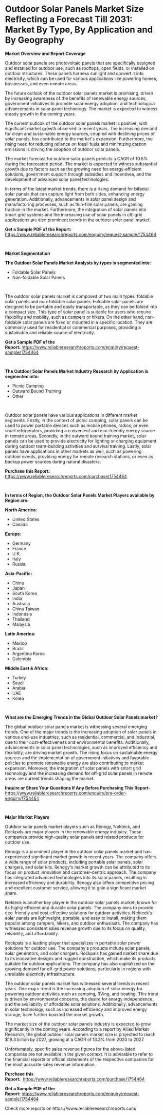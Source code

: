 <p><h1>Outdoor Solar Panels Market Size Reflecting a Forecast Till 2031: Market By Type, By Application and By Geography</h1></p><p><strong>Market Overview and Report Coverage</strong></p>
<p><p>Outdoor solar panels are photovoltaic panels that are specifically designed and installed for outdoor use, such as rooftops, open fields, or installed on outdoor structures. These panels harness sunlight and convert it into electricity, which can be used for various applications like powering homes, businesses, and even remote areas.</p><p>The future outlook of the outdoor solar panels market is promising, driven by increasing awareness of the benefits of renewable energy sources, government initiatives to promote solar energy adoption, and technological advancements in solar panel technology. The market is expected to witness steady growth in the coming years.</p><p>The current outlook of the outdoor solar panels market is positive, with significant market growth observed in recent years. The increasing demand for clean and sustainable energy sources, coupled with declining prices of solar panels, has contributed to the market's expansion. Furthermore, the rising need for reducing reliance on fossil fuels and minimizing carbon emissions is driving the adoption of outdoor solar panels.</p><p>The market forecast for outdoor solar panels predicts a CAGR of 10.8% during the forecasted period. The market is expected to witness substantial growth due to factors such as the growing need for energy-efficient solutions, government support through subsidies and incentives, and the development of advanced solar panel technologies.</p><p>In terms of the latest market trends, there is a rising demand for bifacial solar panels that can capture light from both sides, enhancing energy generation. Additionally, advancements in solar panel design and manufacturing processes, such as thin-film solar panels, are gaining traction in the market. Furthermore, the integration of solar panels into smart grid systems and the increasing use of solar panels in off-grid applications are also prominent trends in the outdoor solar panel market.</p></p>
<p><strong>Get a Sample PDF of the Report:</strong> <a href="https://www.reliableresearchreports.com/enquiry/request-sample/1754464">https://www.reliableresearchreports.com/enquiry/request-sample/1754464</a></p>
<p>&nbsp;</p>
<p><strong>Market Segmentation</strong></p>
<p><strong>The Outdoor Solar Panels Market Analysis by types is segmented into:</strong></p>
<p><ul><li>Foldable Solar Panels</li><li>Non-foldable Solar Panels</li></ul></p>
<p>&nbsp;</p>
<p><p>The outdoor solar panels market is composed of two main types: foldable solar panels and non-foldable solar panels. Foldable solar panels are designed to be portable and easily transportable, as they can be folded into a compact size. This type of solar panel is suitable for users who require flexibility and mobility, such as campers or hikers. On the other hand, non-foldable solar panels are fixed or mounted in a specific location. They are commonly used for residential or commercial purposes, providing a sustainable and reliable source of electricity.</p></p>
<p><strong>Get a Sample PDF of the Report:</strong>&nbsp;<a href="https://www.reliableresearchreports.com/enquiry/request-sample/1754464">https://www.reliableresearchreports.com/enquiry/request-sample/1754464</a></p>
<p>&nbsp;</p>
<p><strong>The Outdoor Solar Panels Market Industry Research by Application is segmented into:</strong></p>
<p><ul><li>Picnic Camping</li><li>Outward Bound Training</li><li>Other</li></ul></p>
<p>&nbsp;</p>
<p><p>Outdoor solar panels have various applications in different market segments. Firstly, in the context of picnic camping, solar panels can be used to power portable devices such as mobile phones, radios, or even small refrigerators, providing a convenient and eco-friendly energy source in remote areas. Secondly, in the outward bound training market, solar panels can be used to provide electricity for lighting or charging equipment during outdoor team-building activities and survival training. Lastly, solar panels have applications in other markets as well, such as powering outdoor events, providing energy for remote research stations, or even as backup power sources during natural disasters.</p></p>
<p><strong>Purchase this Report:</strong>&nbsp; <a href="https://www.reliableresearchreports.com/purchase/1754464">https://www.reliableresearchreports.com/purchase/1754464</a></p>
<p>&nbsp;</p>
<p><strong>In terms of Region, the Outdoor Solar Panels Market Players available by Region are:</strong></p>
<p>
    <p> <strong> North America: </strong>
        <ul>
            <li>United States</li>
            <li>Canada</li>
        </ul>
        </p> 
    <p> <strong> Europe: </strong>
        <ul>
            <li>Germany</li>
            <li>France</li>
            <li>U.K.</li>
            <li>Italy</li>
            <li>Russia</li>
        </ul>
        </p> 
    <p> <strong> Asia-Pacific: </strong>
        <ul>
            <li>China</li>
            <li>Japan</li>
            <li>South Korea</li>
            <li>India</li>
            <li>Australia</li>
            <li>China Taiwan</li>
            <li>Indonesia</li>
            <li>Thailand</li>
            <li>Malaysia</li>
        </ul>
        </p> 
    <p> <strong> Latin America: </strong>
        <ul>
            <li>Mexico</li>
            <li>Brazil</li>
            <li>Argentina Korea</li>
            <li>Colombia</li>
        </ul>
        </p> 
    <p> <strong> Middle East & Africa: </strong>
        <ul>
            <li>Turkey</li>
            <li>Saudi</li>
            <li>Arabia</li>
            <li>UAE</li>
            <li>Korea</li>
        </ul>
    </p>
    </p>
<p>&nbsp;</p>
<p><strong>What are the Emerging Trends in the Global Outdoor Solar Panels market?</strong></p>
<p><p>The global outdoor solar panels market is witnessing several emerging trends. One of the major trends is the increasing adoption of solar panels in various end-use industries, such as residential, commercial, and industrial, due to their cost-effectiveness and environmental benefits. Additionally, advancements in solar panel technologies, such as improved efficiency and flexibility, are driving market growth. The rising focus on sustainable energy sources and the implementation of government initiatives and favorable policies to promote renewable energy are also contributing to market expansion. Moreover, the integration of solar panels with smart grid technology and the increasing demand for off-grid solar panels in remote areas are current trends shaping the market.</p></p>
<p><strong>Inquire or Share Your Questions If Any Before Purchasing This Report</strong>- <a href="https://www.reliableresearchreports.com/enquiry/pre-order-enquiry/1754464">https://www.reliableresearchreports.com/enquiry/pre-order-enquiry/1754464</a></p>
<p>&nbsp;</p>
<p><strong>Major Market Players</strong></p>
<p><p>Outdoor solar panels market players such as Renogy, Nekteck, and Rockpals are major players in the renewable energy industry. These companies provide high-quality solar panels and related products for outdoor use. </p><p>Renogy is a prominent player in the outdoor solar panels market and has experienced significant market growth in recent years. The company offers a wide range of solar products, including portable solar panels, solar chargers, and solar kits. Renogy's market growth can be attributed to its focus on product innovation and customer-centric approach. The company has integrated advanced technologies into its solar panels, resulting in increased efficiency and durability. Renogy also offers competitive pricing and excellent customer service, allowing it to gain a significant market share.</p><p>Nekteck is another key player in the outdoor solar panels market, known for its highly efficient and durable solar panels. The company aims to provide eco-friendly and cost-effective solutions for outdoor activities. Nekteck's solar panels are lightweight, portable, and easy to install, making them popular among campers, hikers, and outdoor enthusiasts. The company has witnessed consistent sales revenue growth due to its focus on quality, reliability, and affordability.</p><p>Rockpals is a leading player that specializes in portable solar power solutions for outdoor use. The company's products include solar panels, solar generators, and solar chargers. Rockpals has gained market share due to its innovative designs and rugged construction, which make its products suitable for outdoor applications. The company has also capitalized on the growing demand for off-grid power solutions, particularly in regions with unreliable electricity infrastructure.</p><p>The outdoor solar panels market has witnessed several trends in recent years. One major trend is the increasing adoption of solar energy for powering outdoor activities such as camping, RVing, and boating. This trend is driven by environmental concerns, the desire for energy independence, and the availability of affordable solar solutions. Additionally, advancements in solar technology, such as increased efficiency and improved energy storage, have further boosted the market growth.</p><p>The market size of the outdoor solar panels industry is expected to grow significantly in the coming years. According to a report by Allied Market Research, the global outdoor solar panels market size is projected to reach $19.3 billion by 2027, growing at a CAGR of 13.3% from 2020 to 2027.</p><p>Unfortunately, specific sales revenue figures for the above-listed companies are not available in the given context. It is advisable to refer to the financial reports or official statements of the respective companies for the most accurate sales revenue information.</p></p>
<p><strong>Purchase this Report:</strong>&nbsp;&nbsp;<a href="https://www.reliableresearchreports.com/purchase/1754464">https://www.reliableresearchreports.com/purchase/1754464</a></p>
<p></p>
<p><strong>Get a Sample PDF of the Report:</strong>&nbsp;<a href="https://www.reliableresearchreports.com/enquiry/request-sample/1754464">https://www.reliableresearchreports.com/enquiry/request-sample/1754464</a></p>
<p>Check more reports on https://www.reliableresearchreports.com/</p>